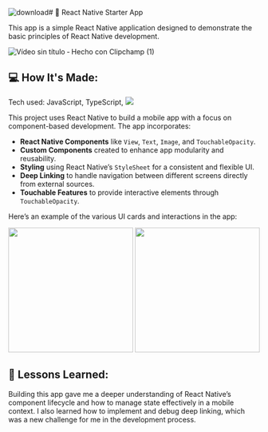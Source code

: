 ![download](https://github.com/user-attachments/assets/3450ee51-5a92-422d-88c6-de54bdd50efa)# 📱 React Native Starter App

This app is a simple React Native application designed to demonstrate the basic principles of React Native development.

![Vídeo sin título ‐ Hecho con Clipchamp (1)](https://github.com/user-attachments/assets/61d4f718-cacc-4443-a2c2-cd5ff2482db2)

## 💻 How It's Made:

Tech used: JavaScript, TypeScript, <img src="https://img.shields.io/badge/React-20232A?style=for-the-badge&logo=react&logoColor=61DAFB">

This project uses React Native to build a mobile app with a focus on component-based development. The app incorporates:

- **React Native Components** like `View`, `Text`, `Image`, and `TouchableOpacity`.
- **Custom Components** created to enhance app modularity and reusability.
- **Styling** using React Native’s `StyleSheet` for a consistent and flexible UI.
- **Deep Linking** to handle navigation between different screens directly from external sources.
- **Touchable Features** to provide interactive elements through `TouchableOpacity`.

Here’s an example of the various UI cards and interactions in the app:

<img src="https://github.com/user-attachments/assets/149894fd-0b89-4f93-abc4-ae1aef488a92" width="250">
<img src="https://github.com/user-attachments/assets/a855c430-8043-49fb-bf9b-f740e412a385" width="250">

## 🧠 Lessons Learned:

Building this app gave me a deeper understanding of React Native’s component lifecycle and how to manage state effectively in a mobile context. I also learned how to implement and debug deep linking, which was a new challenge for me in the development process.













